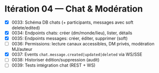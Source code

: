 # Itération 04 — Chat & Modération

- [x] 0033: Schéma DB chats (+ participants, messages avec soft delete/edited)
- [x] 0034: Endpoints chats: créer (dm/monde/lieu), lister, détails
- [x] 0035: Endpoints messages: créer, éditer, supprimer (soft)
- [ ] 0036: Permissions: lecture canaux accessibles, DM privés, modération MJ/auteur
- [x] 0037: Events `chat.message.created|updated|deleted` via WS/SSE
- [ ] 0038: Historiser édition/suppression (audit)
- [ ] 0039: Tests intégration chat (REST + WS)
